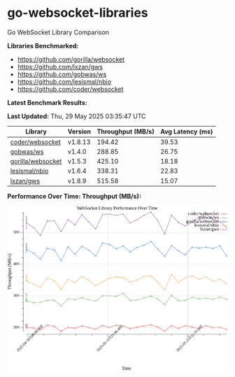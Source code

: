# go-websocket-libraries

Go WebSocket Library Comparison

**Libraries Benchmarked:**

- https://github.com/gorilla/websocket
- https://github.com/lxzan/gws
- https://github.com/gobwas/ws
- https://github.com/lesismal/nbio
- https://github.com/coder/websocket

**Latest Benchmark Results:**

<!-- BENCHMARK_TABLE_START -->
**Last Updated:** Thu, 29 May 2025 03:35:47 UTC

| Library                                         | Version         | Throughput (MB/s) | Avg Latency (ms) |
| ----------------------------------------------- | --------------- | ----------------- | ---------------- |
| [coder/websocket](https://github.com/coder/websocket) | v1.8.13 | 194.42 | 39.53 |
| [gobwas/ws](https://github.com/gobwas/ws) | v1.4.0 | 288.85 | 26.75 |
| [gorilla/websocket](https://github.com/gorilla/websocket) | v1.5.3 | 425.10 | 18.18 |
| [lesismal/nbio](https://github.com/lesismal/nbio) | v1.6.4 | 338.31 | 22.83 |
| [lxzan/gws](https://github.com/lxzan/gws) | v1.8.9 | 515.58 | 15.07 |
<!-- BENCHMARK_TABLE_END -->

**Performance Over Time: Throughput (MB/s):**

![Benchmark Performance Graph](benchmark_performance.png)